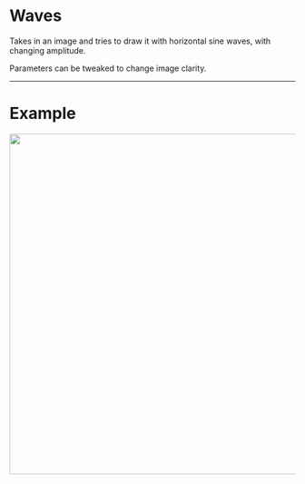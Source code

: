 # Waves
Takes in an image and tries to draw it with horizontal sine waves, with changing amplitude.

Parameters can be tweaked to change image clarity.
_________________
# Example
<img height=600px src="https://i.imgur.com/HheibfC.png">

